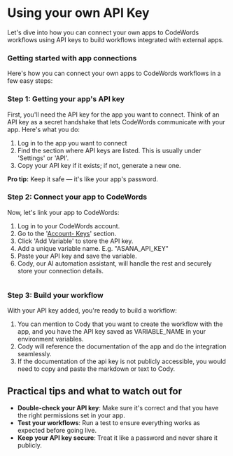 # Using your own API Key

Let's dive into how you can connect your own apps to CodeWords workflows using API keys to build workflows integrated with external apps.

### Getting started with app connections

Here's how you can connect your own apps to CodeWords workflows in a few easy steps:

### Step 1: Getting your app's API key

First, you'll need the API key for the app you want to connect. Think of an API key as a secret handshake that lets CodeWords communicate with your app. Here's what you do:

1. Log in to the app you want to connect&#x20;
2. Find the section where API keys are listed. This is usually under 'Settings' or 'API'.
3. Copy your API key if it exists; if not, generate a new one.

**Pro tip:** Keep it safe — it's like your app's password.

### Step 2: Connect your app to CodeWords

Now, let's link your app to CodeWords:

1. Log in to your CodeWords account.
2. Go to the '[Account- Keys](https://codewords.agemo.ai/account/keys)' section.
3. Click 'Add Variable' to store the API key.
4. Add a unique variable name. E.g. "ASANA\_API\_KEY"
5. Paste your API key and save the variable.
6. Cody, our AI automation assistant, will handle the rest and securely store your connection details.

<figure><img src="../.gitbook/assets/keyvalue.gif" alt=""><figcaption></figcaption></figure>

### Step 3: Build your workflow

With your API key added, you're ready to build a workflow:

1. You can mention to Cody that you want to create the workflow with the app, and you have the API key saved as VARIABLE\_NAME in your environment variables.
2. Cody will reference the documentation of the app and do the integration seamlessly.
3. If the documentation of the api key is not publicly accessible, you would need to copy and paste the markdown or text to Cody.

## Practical tips and what to watch out for

* **Double-check your API key**: Make sure it's correct and that you have the right permissions set in your app.
* **Test your workflows**: Run a test to ensure everything works as expected before going live.
* **Keep your API key secure**: Treat it like a password and never share it publicly.
